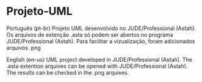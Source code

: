 # Projeto-UML
Português (pt-br)
Projeto UML desenvolvido no JUDE/Professional (Astah).
Os arquivos de extenção .asta só podem ser abertos no programa JUDE/Professional (Astah). Para facilitar a vizualização, foram adicionados arquivos .png

English (en-us)
UML project developed in JUDE/Professional (Astah).
The .asta extention arquives can be opened with JUDE/Professional (Astah). The results can be checked in the .png arquives.
